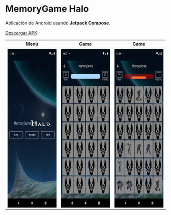 # MemoryGame Halo

Aplicación de Android usando **Jetpack Compose**.

[Descargar APK](https://drive.google.com/file/d/14oH5cOzTbn3ft9CaO2COwVUaQynpyY6l/view?usp=sharing)

| Menú | Game | Game |
|--|--|--|
| <img src="https://raw.githubusercontent.com/JamsMendez/MemoryGame-Compose/main/screen/menu.png" width="250" height="500"> | <img src="https://raw.githubusercontent.com/JamsMendez/MemoryGame-Compose/main/screen/game_01.png" width="250" height="500"> | <img src="https://raw.githubusercontent.com/JamsMendez/MemoryGame-Compose/main/screen/game_02.png" width="250" height="500">

